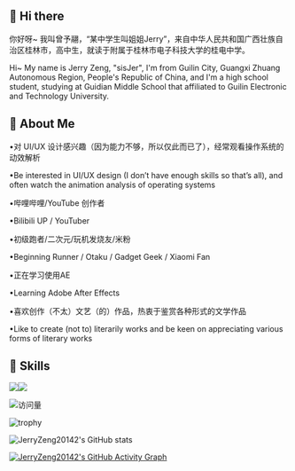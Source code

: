 ## 👋 Hi there

你好呀~ 我叫曾予翮，“某中学生叫姐姐Jerry”，来自中华人民共和国广西壮族自治区桂林市，高中生，就读于附属于桂林市电子科技大学的桂电中学。

Hi~ My name is Jerry Zeng, "sisJer", I'm from Guilin City, Guangxi Zhuang Autonomous Region, People's Republic of China, and I'm a high school student, studying at Guidian Middle School that affiliated to Guilin Electronic and Technology University.


## 🧠 About Me

•对 UI/UX 设计感兴趣（因为能力不够，所以仅此而已了），经常观看操作系统的动效解析

•Be interested in UI/UX design (I don’t have enough skills so that’s all), and often watch the animation analysis of operating systems

•哔哩哔哩/YouTube 创作者

•Bilibili UP / YouTuber

•初级跑者/二次元/玩机发烧友/米粉

•Beginning Runner / Otaku / Gadget Geek / Xiaomi Fan

•正在学习使用AE

•Learning Adobe After Effects

•喜欢创作（不太）文艺（的）作品，热衷于鉴赏各种形式的文学作品

•Like to create (not to) literarily works and be keen on appreciating various forms of literary works

## 🔧 Skills
<img src="https://img.icons8.com/?size=50&id=117563&format=png&color=000000"/><img src="https://img.icons8.com/?size=50&id=117557&format=png&color=000000"/>

![访问量](https://count.getloli.com/get/@JerryZeng20142.JerryZeng20142?theme=moebooru)

![trophy](https://github-profile-trophy.vercel.app/?username=JerryZeng20142&theme=gruvbox)

![JerryZeng20142's GitHub stats](https://github-readme-stats.vercel.app/api?username=JerryZeng20142&show_icons=true&theme=radical)

[![JerryZeng20142's GitHub Activity Graph](https://github-readme-activity-graph.vercel.app/graph?username=JerryZeng20142&theme=github-compact)](https://github.com/JerryZeng20142)